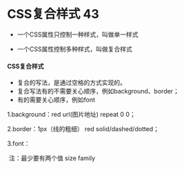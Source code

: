 # CSS复合样式 43

* 一个CSS属性只控制一种样式，叫做单一样式

* 一个CSS属性控制多种样式，叫做复合样式

#### CSS复合样式

- 复合的写法，是通过空格的方式实现的。
- 复合写法有的不需要关心顺序，例如background、border；
- 有的需要关心顺序，例如font

1.background：red url(图片地址) repeat 0 0；

2.border：1px（线的粗细） red  solid/dashed/dotted；

3.font：

​	注：最少要有两个值 size family

​			

